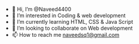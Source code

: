 - 👋 Hi, I’m @Naveed4400
- 👀 I’m interested in Coding & web development
- 🌱 I’m currently learning HTML, CSS & Java Script
- 💞️ I’m looking to collaborate on Web development
- 📫 How to reach me naveedsq1@gmail.com

<!---
Naveed4400/Naveed4400 is a ✨ special ✨ repository because its `README.md` (this file) appears on your GitHub profile.
You can click the Preview link to take a look at your changes.
--->
